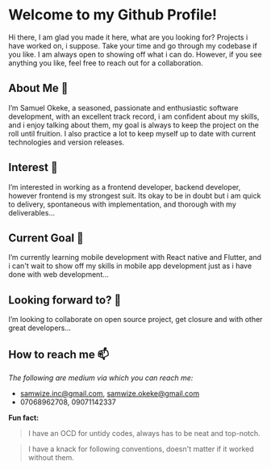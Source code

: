 # Welcome to my Github Profile!

Hi there, I am glad you made it here, what are you looking for? Projects i have worked on, i suppose. Take your time and go through my codebase if you like. I am 
always open to showing off what i can do. However, if you see anything you like, feel free to reach out for a collaboration.

## About Me 👋 

I’m Samuel Okeke, a seasoned, passionate and enthusiastic software development, with an excellent track record, i am confident about my skills, and i enjoy talking about them, my goal is always to keep the project on the roll until fruition. I also practice a lot to keep myself up to date with current technologies and version releases.

## Interest 👀 

I’m interested in working as a frontend developer, backend developer, however frontend is my strongest suit. Its okay to be in doubt but i am quick to delivery, spontaneous with implementation, and thorough with my deliverables...

## Current Goal 🌱 

I’m currently learning mobile development with React native and Flutter, and i can't wait to show off my skills in mobile app development just as i have done with
web development...

## Looking forward to? 💞️ 

I’m looking to collaborate on open source project, get closure and with other great developers...

## How to reach me 📫

_The following are medium via which you can reach me:_
- samwize.inc@gmail.com, samwize.okeke@gmail.com
- 07068962708, 09071142337

**Fun fact:** 
> I have an OCD for untidy codes, always has to be neat and top-notch.

> I have a knack for following conventions, doesn't matter if it worked without them.

<!---
Samuel-com/Samuel-com is a ✨ special ✨ repository because its `README.md` (this file) appears on your GitHub profile.
You can click the Preview link to take a look at your changes.
--->


<!--
**samwizzy/samwizzy** is a ✨ _special_ ✨ repository because its `README.md` (this file) appears on your GitHub profile.

Here are some ideas to get you started:

- 🔭 I’m currently working on ...
- 🌱 I’m currently learning ...
- 👯 I’m looking to collaborate on ...
- 🤔 I’m looking for help with ...
- 💬 Ask me about ...
- 📫 How to reach me: ...
- 😄 Pronouns: ...
- ⚡ Fun fact: ...
-->

